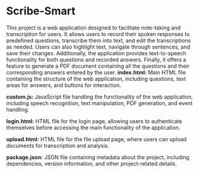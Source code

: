 # Scribe-Smart

This project is a web application designed to facilitate note-taking and transcription for users. It allows users to record their spoken responses to predefined questions, transcribe them into text, and edit the transcriptions as needed. Users can also highlight text, navigate through sentences, and save their changes. Additionally, the application provides text-to-speech functionality for both questions and recorded answers. Finally, it offers a feature to generate a PDF document containing all the questions and their corresponding answers entered by the user.
**index.html:**
Main HTML file containing the structure of the web application, including questions, text areas for answers, and buttons for interaction.

**custom.js:**
JavaScript file handling the functionality of the web application, including speech recognition, text manipulation, PDF generation, and event handling.

**login.html:** 
HTML file for the login page, allowing users to authenticate themselves before accessing the main functionality of the application.

**upload.html:**
HTML file for the file upload page, where users can upload documents for transcription and analysis.

**package.json:**
JSON file containing metadata about the project, including dependencies, version information, and other project-related details.

